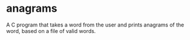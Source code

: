 # anagrams

A C program that takes a word from the user and prints anagrams of the word, based on a file of valid words.
